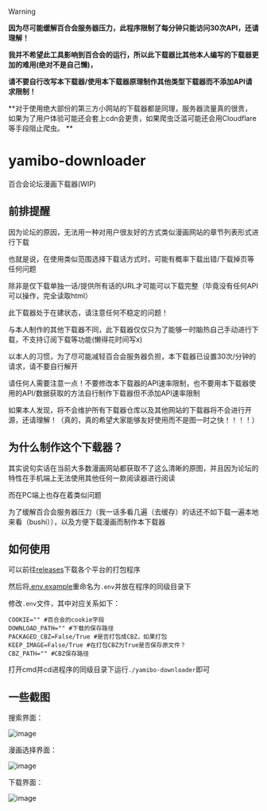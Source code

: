> [!WARNING]
> **因为尽可能缓解百合会服务器压力，此程序限制了每分钟只能访问30次API，还请理解！**
>
> **我并不希望此工具影响到百合会的运行，所以此下载器比其他本人编写的下载器更加的难用(绝对不是自己懒)，**
>
> **请不要自行改写本下载器/使用本下载器原理制作其他类型下载器而不添加API请求限制！**
>
> **对于使用绝大部份的第三方小网站的下载器都是同理，服务器流量真的很贵，如果为了用户体验可能还会套上cdn会更贵，如果爬虫泛滥可能还会用Cloudflare等手段阻止爬虫。
**

# yamibo-downloader

百合会论坛漫画下载器(WIP)

## 前排提醒

因为论坛的原因，无法用一种对用户很友好的方式类似漫画网站的章节列表形式进行下载

也就是说，在使用类似范围选择下载话方式时，可能有概率下载出错/下载掉页等任何问题

除非是仅下载单独一话/提供所有话的URL才可能可以下载完整（毕竟没有任何API可以操作，完全读取html）

此下载器处于在建状态，请注意任何不稳定的问题！

与本人制作的其他下载器不同，此下载器仅仅只为了能够一时脑热自己手动进行下载，不支持订阅下载等功能(懒得花时间写x)

以本人的习惯，为了尽可能减轻百合会服务器负担，本下载器已设置30次/分钟的请求，请不要自行解开

请任何人需要注意一点！不要修改本下载器的API速率限制，也不要用本下载器使用的API/数据获取的方法自行制作下载器但不添加API速率限制

如果本人发现，将不会维护所有下载器仓库以及其他网站的下载器将不会进行开源，还请理解！（真的，真的希望大家能够友好使用而不是图一时之快！！！！）

## 为什么制作这个下载器？

其实说句实话在当前大多数漫画网站都获取不了这么清晰的原图，并且因为论坛的特性在手机端上无法使用其他任何一款阅读器进行阅读

而在PC端上也存在着类似问题

为了缓解百合会服务器压力（我一话多看几遍（去缓存）的话还不如下载一遍本地来看（bushi）），以及方便下载漫画而制作本下载器

## 如何使用

可以前往[releases](https://github.com/misaka10843/yamibo-downloader/releases)下载各个平台的打包程序

然后将[.env.example](https://github.com/misaka10843/yamibo-downloader/blob/main/.env.example)重命名为`.env`并放在程序的同级目录下

修改`.env`文件，其中对应关系如下：

```dotenv
COOKIE="" #百合会的cookie字段
DOWNLOAD_PATH="" #下载的保存路径
PACKAGED_CBZ=False/True #是否打包成CBZ，如果打包
KEEP_IMAGE=False/True #在打包CBZ为True是否保存原文件？
CBZ_PATH="" #CBZ保存路径
```

打开cmd并cd进程序的同级目录下运行`./yamibo-downloader`即可

## 一些截图

搜索界面：

![image](https://github.com/user-attachments/assets/91e0d7db-9d6d-4b88-b57c-5b0b43aceec1)

漫画选择界面：

![image](https://github.com/user-attachments/assets/3d79a517-b0c8-44a0-a08d-f85068230b23)

下载界面：

![image](https://github.com/user-attachments/assets/5acd9a61-3670-4b67-9983-31264de9aaa7)

